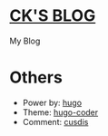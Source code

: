 # [CK'S BLOG](https://chenkai.life)

My Blog

# Others

+ Power by: [hugo](https://gohugo.io/)
+ Theme: [hugo-coder](https://github.com/luizdepra/hugo-coder)
+ Comment: [cusdis](https://cusdis.com)

